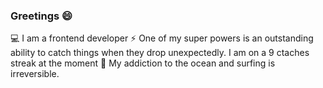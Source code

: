 ### Greetings :smile:

:computer: I am a frontend developer
:zap: One of my super powers is an outstanding ability to catch things when they drop unexpectedly. I am on a 9 ctaches streak at the moment
:ocean: My addiction to the ocean and surfing is irreversible.


<!--
**Pedro-Mac/Pedro-Mac** is a ✨ _special_ ✨ repository because its `README.md` (this file) appears on your GitHub profile.

Here are some ideas to get you started:

- 🔭 I’m currently working on ...
- 🌱 I’m currently learning ...
- 👯 I’m looking to collaborate on ...
- 🤔 I’m looking for help with ...
- 💬 Ask me about ...
- 📫 How to reach me: ...
- 😄 Pronouns: ...
- ⚡ Fun fact: ...
-->
